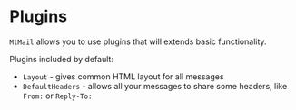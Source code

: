Plugins
=======

`MtMail` allows you to use plugins that will extends basic functionality.

Plugins included by default:

* `Layout` - gives common HTML layout for all messages
* `DefaultHeaders` - allows all your messages to share some headers, like `From:` or `Reply-To:`